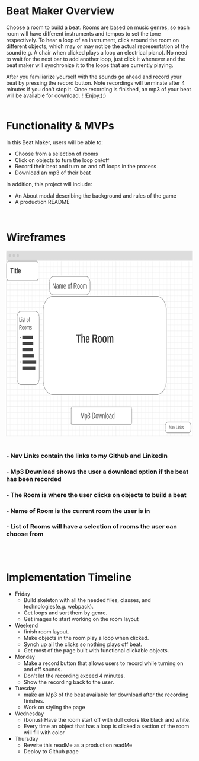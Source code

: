 <h1>Beat Maker Overview</h1>
 <p>Choose a room to build a beat. Rooms are based on music genres, so each room will have different instruments and tempos to set the tone respectively. To hear a loop of an instrument, click around the room on different objects, which may or may not be the actual representation of the sound(e.g. A chair when clicked plays a loop an electrical piano). No need to wait for the next bar to add another loop, just click it whenever and the beat maker will synchronize it to the loops that are currently playing.</p> 
 After you familiarize yourself with the sounds go ahead and record your beat by pressing the record button. Note recordings will terminate after 4 minutes if you don't stop it. Once recording is finished, an mp3 of your beat will be available for download. !!!Enjoy:):)
 <br>
 <br>
<h1>Functionality & MVPs</h1>

In this Beat Maker, users will be able to: 
- Choose from a selection of rooms 
- Click on objects to turn the loop on/off
- Record their beat and turn on and off loops in the process 
- Download an mp3 of their beat

In addition, this project will include:
 - An About modal describing the background and rules of the game
 - A production README

<br>

<h1>Wireframes</h1>

<!-- <img src="./Screen Shot 2022-02-24 at 7.51.47 PM.png" alt="WireFrame" width="1000" height="800"> -->
<img src="./Screen Shot 2022-02-24 at 11.09.03 PM.png" alt="WireFrame" style="left:right;width:700px;height:500px;">
<br>
<br>
<h3>- Nav Links contain the links to my Github and LinkedIn</h3>
<h3>- Mp3 Download shows the user a download option if the beat has been recorded</h3>
<h3>- The Room is where the user clicks on objects to build a beat<h3>
<h3>- Name of Room is the current room the user is in</h3>
<h3>- List of Rooms will have a selection of rooms the user can choose from</h3>
<br>
<br>
<h1>Implementation Timeline</h1>

- Friday
  - Build skeleton with all the needed files, classes, and technologies(e.g. webpack). 
  - Get loops and sort them by genre.
  - Get images to start working on the room layout
- Weekend
  - finish room layout. 
  - Make objects in the room play a loop when clicked. 
  - Synch up all the clicks so nothing plays off beat. 
  - Get most of the page built with functional clickable objects.  
- Monday
  - Make a record button that allows users to record while turning on and off sounds. 
  - Don't let the recording exceed 4 minutes. 
  - Show the recording back to the user. 
- Tuesday
  - make an Mp3 of the beat available for download after the recording finishes. 
  - Work on styling the page
- Wednesday
  - (bonus) Have the room start off with dull colors like black and white. 
  - Every time an object that has a loop is clicked a section of the room will fill with color
- Thursday
  - Rewrite this readMe as a production readMe
  - Deploy to Github page